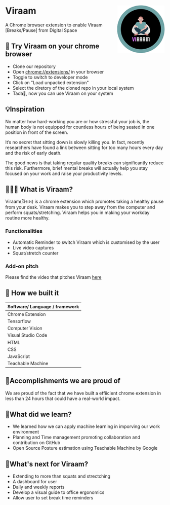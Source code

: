 # Viraam <img src="https://github.com/Namrata-Agrawal/Viraam/blob/master/styles/viraamlogo.png" alt = "change here" width=150 align='right'>
A Chrome browser extension to enable Viraam [Breaks/Pause] from Digital Space

## 🧩 Try Viraam on your chrome browser
- Clone our repository
- Open [chrome://extensions/](chrome://extensions/) in your browser
- Toggle to switch to developer mode
- Click on "Load unpacked extension"
- Select the diretory of the cloned repo in your local system
- Tada🎉, now you can use Viraam on your system

## 💡Inspiration

No matter how hard-working you are or how stressful your job is, the human body is not equipped for countless hours of being seated in one position in front of the screen.

It’s no secret that sitting down is slowly killing you. In fact, recently researchers have found a link between sitting for too many hours every day and the risk of early death.

The good news is that taking regular quality breaks can significantly reduce this risk. Furthermore, brief mental breaks will actually help you stay focused on your work and raise your productivity levels.


## 👩🏻‍💻 What is Viraam?
Viraam(વિરામ) is a chrome extension which promotes taking a healthy pause from your desk. Viraam makes you to step away from the computer and perform squats/stretching. Viraam helps you in making your workday routine more healthy.

### Functionalities
- Automatic Reminder to switch Viraam which is customised by the user
- Live video captures 
- Squat/stretch counter


### Add-on pitch
Please find the video that pitches Viraam [here](https://youtu.be/C2UfioU1rlA)

## 🔨 How we built it

| Software/ Language / framework | 
|--------------------------------|
| Chrome Extension               | 
| Tensorflow                     |
| Computer Vision                |
| Visual Studio Code             | 
| HTML                           | 
| CSS                            |
| JavaScript                     | 
| Teachable Machine              | 


## 🥇Accomplishments we are proud of
 We are proud of the fact that we have built a effiicient chrome extension in less than 24 hours that could have a real-world impact.


## 📖What did we learn?

- We learned how we can apply machine learning in imporving our work environment
- Planning and Time management promoting collaboration and contribution on GitHub 
- Open Source Posture estimation using Teachable Machine by Google


## 🚀What's next for Viraam?
- Extending to more than squats and strectching
- A dashboard for user
- Daily and weekly reports
- Develop a visual guide to office ergonomics
- Allow user to set break time reminders

